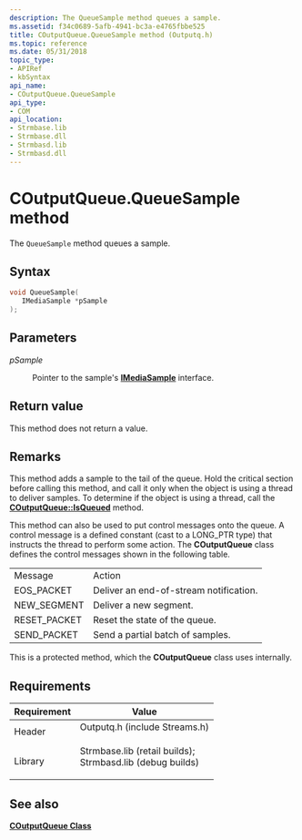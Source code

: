 ```yaml
---
description: The QueueSample method queues a sample.
ms.assetid: f34c0689-5afb-4941-bc3a-e4765fbbe525
title: COutputQueue.QueueSample method (Outputq.h)
ms.topic: reference
ms.date: 05/31/2018
topic_type: 
- APIRef
- kbSyntax
api_name: 
- COutputQueue.QueueSample
api_type: 
- COM
api_location: 
- Strmbase.lib
- Strmbase.dll
- Strmbasd.lib
- Strmbasd.dll
---
```


# COutputQueue.QueueSample method

The `QueueSample` method queues a sample.

## Syntax


```C++
void QueueSample(
   IMediaSample *pSample
);
```



## Parameters

<dl> <dt>

*pSample* 
</dt> <dd>

Pointer to the sample's [**IMediaSample**](/windows/desktop/api/Strmif/nn-strmif-imediasample) interface.

</dd> </dl>

## Return value

This method does not return a value.

## Remarks

This method adds a sample to the tail of the queue. Hold the critical section before calling this method, and call it only when the object is using a thread to deliver samples. To determine if the object is using a thread, call the [**COutputQueue::IsQueued**](coutputqueue-isqueued.md) method.

This method can also be used to put control messages onto the queue. A control message is a defined constant (cast to a LONG\_PTR type) that instructs the thread to perform some action. The **COutputQueue** class defines the control messages shown in the following table.



|               |                                        |
|---------------|----------------------------------------|
| Message       | Action                                 |
| EOS\_PACKET   | Deliver an end-of-stream notification. |
| NEW\_SEGMENT  | Deliver a new segment.                 |
| RESET\_PACKET | Reset the state of the queue.          |
| SEND\_PACKET  | Send a partial batch of samples.       |



 

This is a protected method, which the **COutputQueue** class uses internally.

## Requirements



| Requirement | Value |
|--------------------|--------------------------------------------------------------------------------------------------------------------------------------------------------------------------------------------|
| Header<br/>  | <dl> <dt>Outputq.h (include Streams.h)</dt> </dl>                                                                                   |
| Library<br/> | <dl> <dt>Strmbase.lib (retail builds); </dt> <dt>Strmbasd.lib (debug builds)</dt> </dl> |



## See also

<dl> <dt>

[**COutputQueue Class**](coutputqueue.md)
</dt> </dl>

 

 





